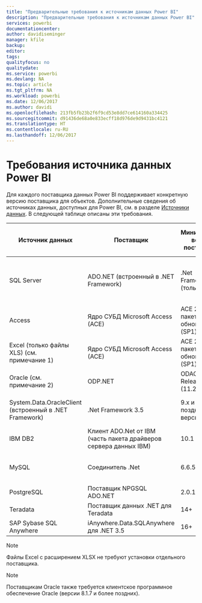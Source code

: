 ```yaml
---
title: "Предварительные требования к источникам данных Power BI"
description: "Предварительные требования к источникам данных Power BI"
services: powerbi
documentationcenter: 
author: davidiseminger
manager: kfile
backup: 
editor: 
tags: 
qualityfocus: no
qualitydate: 
ms.service: powerbi
ms.devlang: NA
ms.topic: article
ms.tgt_pltfrm: NA
ms.workload: powerbi
ms.date: 12/06/2017
ms.author: davidi
ms.openlocfilehash: 213fb5fb23b2f6f9cd53e8dd7ce614160a334425
ms.sourcegitcommit: d91436de68a0e833ecff18d976de9d9431bc4121
ms.translationtype: HT
ms.contentlocale: ru-RU
ms.lasthandoff: 12/06/2017
---
```

# <a name="power-bi-data-source-prerequisites"></a>Требования источника данных Power BI
Для каждого поставщика данных Power BI поддерживает конкретную версию поставщика для объектов. Дополнительные сведения об источниках данных, доступных для Power BI, см. в разделе [Источники данных](desktop-data-sources.md). В следующей таблице описаны эти требования.

| Источник данных | Поставщик | Минимальная версия поставщика | Минимальная версия источника данных | Поддерживаемые объекты источника данных | Ссылка для загрузки |
| --- | --- | --- | --- | --- | --- |
| SQL Server |ADO.NET (встроенный в .NET Framework) |.Net Framework 3.5 (только) |SQL Server 2005 и более поздних версий |Таблицы и представления, скалярные функции, табличные функции |В составе .NET Framework 3.5 или более поздних версий |
| Access |Ядро СУБД Microsoft Access (ACE) |ACE 2010 с пакетом обновления 1 (SP1) |Без ограничений |Таблицы и представления |[Ссылка для загрузки](http://go.microsoft.com/fwlink/?linkid=285987&clcid=0x409) |
| Excel (только файлы XLS) (см. примечание 1) |Ядро СУБД Microsoft Access (ACE) |ACE 2010 с пакетом обновления 1 (SP1) |Без ограничений |Таблицы, листы |[Ссылка для загрузки](http://go.microsoft.com/fwlink/?linkid=285987&clcid=0x409) |
| Oracle (см. примечание 2) |ODP.NET |ODAC 11.2 Release 5 (11.2.0.3.20) |9.x и более поздних версий |Таблицы и представления |[Ссылка для загрузки](http://go.microsoft.com/fwlink/?linkid=272376&clcid=0x409) |
| System.Data.OracleClient (встроенный в .NET Framework) |.Net Framework 3.5 |9.x и более поздних версий |Таблицы и представления |В составе .NET Framework 3.5 или более поздних версий | |
| IBM DB2 |Клиент ADO.Net от IBM (часть пакета драйверов сервера данных IBM) |10.1 |9.1+ |Таблицы и представления |[Ссылка для загрузки](http://go.microsoft.com/fwlink/?linkid=274911&clcid=0x409) |
| MySQL |Соединитель .Net |6.6.5 |5.1 |Таблицы и представления, скалярные функции |[Ссылка для загрузки](http://go.microsoft.com/fwlink/?linkid=278885&clcid=0x409) |
| PostgreSQL |Поставщик NPGSQL ADO.NET |2.0.12 |7.4 |Таблицы и представления |[Ссылка для загрузки](http://go.microsoft.com/fwlink/?linkid=282716&clcid=0x409) |
| Teradata |Поставщик данных .NET для Teradata |14+ |12+ |Таблицы и представления |[Ссылка для загрузки](http://go.microsoft.com/fwlink/?linkid=278886&clcid=0x409) |
| SAP Sybase SQL Anywhere |iAnywhere.Data.SQLAnywhere для .NET 3.5 |16+ |16+ |Таблицы и представления |[Ссылка для загрузки](http://go.microsoft.com/fwlink/?linkid=324846) |

>[!NOTE]
>Файлы Excel с расширением XLSX не требуют установки отдельного поставщика.

>[!NOTE]
>Поставщикам Oracle также требуется клиентское программное обеспечение Oracle (версии 8.1.7 и более поздних).
> 
> 


